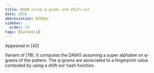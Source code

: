 ```yaml
---
title: BSDM using q-grams and shift-xor
date: 2016
abbreviation: BSDMqx
sidebar:
  order: 79
tags: [automata]
---
```


Appeared in [42]

Variant of (78). It computes the DAWG assuming a super alphabet on q-grams of the pattern. The q-grams are associated to a fingerprint value computed by using a shift-xor hash function.
